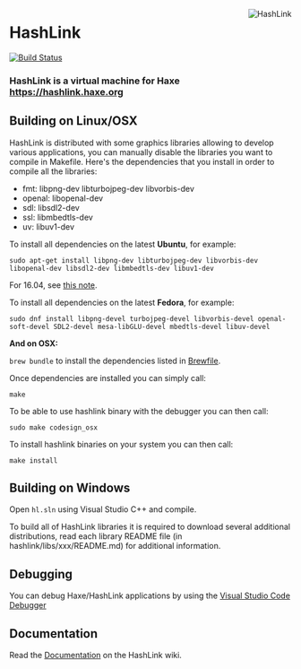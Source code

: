 <a href="https://hashlink.haxe.org"><img src="https://hashlink.haxe.org/hashlink.svg" alt="HashLink" align="right" /></a>

# HashLink

[![Build Status](https://dev.azure.com/HaxeFoundation/GitHubPublic/_apis/build/status/HaxeFoundation.hashlink?branchName=master)](https://dev.azure.com/HaxeFoundation/GitHubPublic/_build/latest?definitionId=4&branchName=master)

### HashLink is a virtual machine for Haxe <https://hashlink.haxe.org>

## Building on Linux/OSX

HashLink is distributed with some graphics libraries allowing to develop various applications, you can manually disable the libraries you want to compile in Makefile.
Here's the dependencies that you install in order to compile all the libraries:

  * fmt: libpng-dev libturbojpeg-dev libvorbis-dev
  * openal: libopenal-dev
  * sdl: libsdl2-dev
  * ssl: libmbedtls-dev
  * uv: libuv1-dev

To install all dependencies on the latest **Ubuntu**, for example:

`sudo apt-get install libpng-dev libturbojpeg-dev libvorbis-dev libopenal-dev libsdl2-dev libmbedtls-dev libuv1-dev`

For 16.04, see [this note](https://github.com/HaxeFoundation/hashlink/issues/147).

To install all dependencies on the latest **Fedora**, for example:

`sudo dnf install libpng-devel turbojpeg-devel libvorbis-devel openal-soft-devel SDL2-devel mesa-libGLU-devel mbedtls-devel libuv-devel`

**And on OSX:**

`brew bundle` to install the dependencies listed in [Brewfile](Brewfile).

Once dependencies are installed you can simply call:

`make`

To be able to use hashlink binary with the debugger you can then call:

`sudo make codesign_osx`

To install hashlink binaries on your system you can then call:

`make install`

## Building on Windows

Open `hl.sln` using Visual Studio C++ and compile.

To build all of HashLink libraries it is required to download several additional distributions, read each library README file (in hashlink/libs/xxx/README.md) for additional information.

## Debugging

You can debug Haxe/HashLink applications by using the [Visual Studio Code Debugger](https://marketplace.visualstudio.com/items?itemName=HaxeFoundation.haxe-hl)

## Documentation

Read the [Documentation](https://github.com/HaxeFoundation/hashlink/wiki) on the HashLink wiki.
